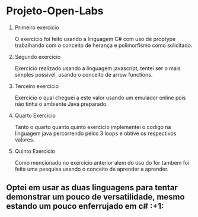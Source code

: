 <h1> Projeto-Open-Labs</h1>
<ol>
  <li>Primeiro exercicio</li>
    <p>O exercicio foi feito usando a linguagem C# com uso de proptype trabalhando com o conceito de herança e polimorfismo como solicitado.</p>
  <li>Segundo exercicio</li>
    <p>Exercicio realizado usando a linguagem javascript, tentei ser o mais simples possivel, usando o conceito de arrow functions.</p>
  <li>Terceiro exercicio</li>
    <p>Exercicio o qual cheguei a este valor usando um emulador online pois não tinha o ambiente Java preparado.</p>
  <li>Quarto Exercicio</li>
    <p>Tanto o quarto quanto quinto exercicio implementei o codigo na linguagem java percorrendo pelos 3 loops e obtive os respectivos valores.</p>
  <li>Quinto Exercicio</li>
    <p>Como mencionado no exercicio anterior alem do uso do for tambem foi feita uma pesquisa usando o conceito de aprender a aprender. </p>
</ol>

<h2>Optei em usar as duas linguagens para tentar demonstrar um pouco de versatilidade, mesmo estando um pouco enferrujado em c# :+1:</h2>
